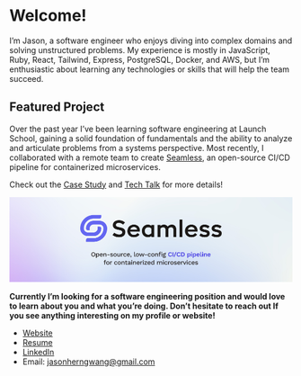 # Welcome!

I’m Jason, a software engineer who enjoys diving into complex domains and solving unstructured problems. My experience is mostly in JavaScript, Ruby, React, Tailwind, Express, PostgreSQL, Docker, and AWS, but I’m enthusiastic about learning any technologies or skills that will help the team succeed.

## Featured Project

Over the past year I’ve been learning software engineering at Launch School, gaining a solid foundation of fundamentals and the ability to analyze and articulate problems from a systems perspective. Most recently, I collaborated with a remote team to create [Seamless](https://seamless-cicd.com/), an open-source CI/CD pipeline for containerized microservices.

Check out the [Case Study](https://seamless-cicd.com/case-study) and [Tech Talk](https://www.youtube.com/watch?v=L-WuIpvBv38) for more details!

![Seamless CI/CD](og-seamless.png)

**Currently I’m looking for a software engineering position and would love to learn about you and what you’re doing. Don’t hesitate to reach out If you see anything interesting on my profile or website!**

- [Website](https://www.jasonherngwang.com/)
- [Resume](https://jasonherngwang.com/Jason_Wang_Resume.pdf)
- [LinkedIn](https://www.linkedin.com/in/jasonherngwang/)
- Email: [jasonherngwang@gmail.com](mailto:jasonherngwang@gmail.com)
